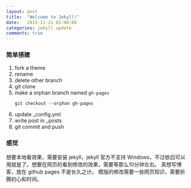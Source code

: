 ```yaml
---
layout: post
title:  "Welcome to Jekyll!"
date:   2015-11-21 03:00:08
categories: jekyll update
comments: true
---
```

### 简单搭建

1. fork a theme
2. rename
3. delete other branch
4. git clone
5. make a orphan branch named `gh-pages`
	```
	git checkout --orphan gh-pages
	```
6. update _config.yml
7. write post in _posts
8. git commit and push

### 感觉

想要本地看效果，需要安装 jekyll，jekyll 官方不支持 Windows，不过依旧可以用就是了。想要在网页的看到修改的效果，需要等那么10分钟左右。
真想写博客，放在 github pages 不是长久之计。
模版的修改需要一些网页知识，需要折腾的心和时间。
